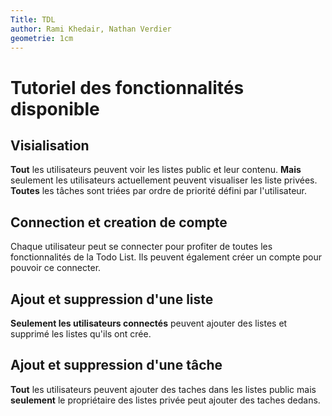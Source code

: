 ```yaml
---
Title: TDL
author: Rami Khedair, Nathan Verdier
geometrie: 1cm
---
```


# Tutoriel des fonctionnalités disponible

## Visialisation
**Tout** les utilisateurs peuvent voir les listes public et leur contenu.
**Mais** seulement les utilisateurs actuellement peuvent visualiser les liste privées.
**Toutes** les tâches sont triées par ordre de priorité défini par l'utilisateur.

## Connection et creation de compte
Chaque utilisateur peut se connecter pour profiter de toutes les fonctionnalités de la Todo List.
Ils peuvent également créer un compte pour pouvoir ce connecter.

## Ajout et suppression d'une liste
**Seulement les utilisateurs connectés** peuvent ajouter des listes et supprimé les listes qu'ils ont crée.

## Ajout et suppression d'une tâche
**Tout** les utilisateurs peuvent ajouter des taches dans les listes public mais **seulement** le propriétaire des listes privée peut ajouter des taches dedans.